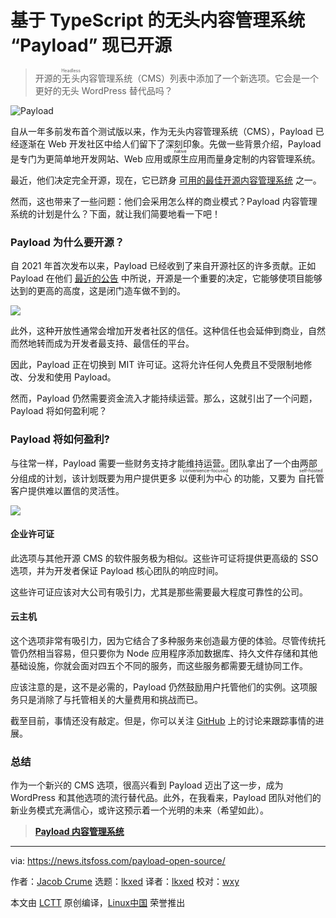 [#]: subject: "TypeScript Based Headless CMS ‘Payload’ Becomes Open Source"
[#]: via: "https://news.itsfoss.com/payload-open-source/"
[#]: author: "Jacob Crume https://news.itsfoss.com/author/jacob/"
[#]: collector: "lkxed"
[#]: translator: "lkxed"
[#]: reviewer: "wxy"
[#]: publisher: "wxy"
[#]: url: "https://linux.cn/article-14660-1.html"

基于 TypeScript 的无头内容管理系统 “Payload” 现已开源
======

> 开源的<ruby>无头<rt>Headless</rt></ruby>内容管理系统（CMS）列表中添加了一个新选项。它会是一个更好的无头 WordPress 替代品吗？

![Payload][1]

自从一年多前发布首个测试版以来，作为无头内容管理系统（CMS），Payload 已经逐渐在 Web 开发社区中给人们留下了深刻印象。先做一些背景介绍，Payload 是专门为更简单地开发网站、Web 应用或<ruby>原生<rt>native</rt></ruby>应用而量身定制的内容管理系统。

最近，他们决定完全开源，现在，它已跻身 [可用的最佳开源内容管理系统][2] 之一。

然而，这也带来了一些问题：他们会采用怎么样的商业模式？Payload 内容管理系统的计划是什么？下面，就让我们简要地看一下吧！

### Payload 为什么要开源？

自 2021 年首次发布以来，Payload 已经收到了来自开源社区的许多贡献。正如 Payload 在他们 [最近的公告][3] 中所说，开源是一个重要的决定，它能够使项目能够达到的更高的高度，这是闭门造车做不到的。

![][4]

此外，这种开放性通常会增加开发者社区的信任。这种信任也会延伸到商业，自然而然地转而成为开发者最支持、最信任的平台。

因此，Payload 正在切换到 MIT 许可证。这将允许任何人免费且不受限制地修改、分发和使用 Payload。

然而，Payload 仍然需要资金流入才能持续运营。那么，这就引出了一个问题，Payload 将如何盈利呢？

### Payload 将如何盈利?

与往常一样，Payload 需要一些财务支持才能维持运营。团队拿出了一个由两部分组成的计划，该计划既要为用户提供更多 <ruby>以便利为中心<rt>convenience-focused</rt><ruby> 的功能，又要为 <ruby>自托管<rt>self-hosted</rt></ruby> 客户提供难以置信的灵活性。

![][5]

#### 企业许可证

此选项与其他开源 CMS 的软件服务极为相似。这些许可证将提供更高级的 SSO 选项，并为开发者保证 Payload 核心团队的响应时间。

这些许可证应该对大公司有吸引力，尤其是那些需要最大程度可靠性的公司。

#### 云主机

这个选项非常有吸引力，因为它结合了多种服务来创造最方便的体验。尽管传统托管仍然相当容易，但只要你为 Node 应用程序添加数据库、持久文件存储和其他基础设施，你就会面对四五个不同的服务，而这些服务都需要无缝协同工作。

应该注意的是，这不是必需的，Payload 仍然鼓励用户托管他们的实例。这项服务只是消除了与托管相关的大量费用和挑战而已。

截至目前，事情还没有敲定。但是，你可以关注 [GitHub][6] 上的讨论来跟踪事情的进展。

### 总结

作为一个新兴的 CMS 选项，很高兴看到 Payload 迈出了这一步，成为 WordPress 和其他选项的流行替代品。此外，在我看来，Payload 团队对他们的新业务模式充满信心，或许这预示着一个光明的未来（希望如此）。

> **[Payload 内容管理系统][7]**

--------------------------------------------------------------------------------

via: https://news.itsfoss.com/payload-open-source/

作者：[Jacob Crume][a]
选题：[lkxed][b]
译者：[lkxed](https://github.com/lkxed)
校对：[wxy](https://github.com/wxy)

本文由 [LCTT](https://github.com/LCTT/TranslateProject) 原创编译，[Linux中国](https://linux.cn/) 荣誉推出

[a]: https://news.itsfoss.com/author/jacob/
[b]: https://github.com/lkxed
[1]: https://news.itsfoss.com/wp-content/uploads/2022/05/payload-opensource.jpg
[2]: https://itsfoss.com/open-source-cms/
[3]: https://payloadcms.com/blog/open-source
[4]: https://news.itsfoss.com/wp-content/uploads/2022/05/payloadcms-demo.png
[5]: https://news.itsfoss.com/wp-content/uploads/2022/05/payload-free-opensource-1024x576.jpg
[6]: https://github.com/payloadcms/payload
[7]: https://payloadcms.com/
